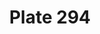 ---
pid: '294'
an: '9'
title: Plate 294
rev_year: 
_date: 
caption: Coeffure Grecque. Longchamp.
translation: Greek hairstyle. Longchamp.
student: Anne Higonnet
keywords: 
permalink: /plates/294/
layout: plate-page
---